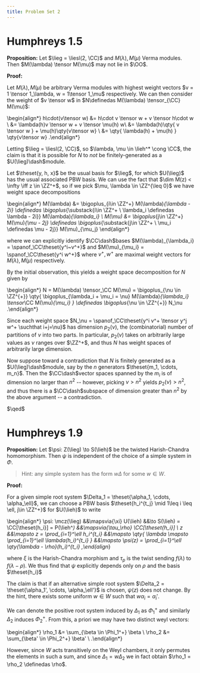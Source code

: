 ```yaml
---
title: Problem Set 2
---
```


# Humphreys 1.5

**Proposition:**
Let $\lieg = \liesl(2, \CC)$ and $M(\lambda), M(\mu)$ Verma modules.
Then $M(\lambda) \tensor M(\mu)$ may not lie in $\OO$.


**Proof:**

Let $M(\lambda), M(\mu)$ be arbitrary Verma modules with highest weight vectors $v = 1 \tensor 1_\lambda, w = 1\tensor 1_\mu$ respectively.
We can then consider the weight of $v \tensor w$ in $N\definedas M(\lambda) \tensor_{\CC} M(\mu)$:

\begin{align*}
h\cdot(v\tensor w) 
&= h\cdot v \tensor w + v \tensor h\cdot w \\
&= \lambda(h)v \tensor w + v \tensor \mu(h) w\\
&= \lambda(h)\qty{ v \tensor w } + \mu(h)\qty{v\tensor w} \\
&= \qty{ \lambda(h) + \mu(h) } \qty{v\tensor w}
.\end{align*}

Letting $\lieg = \liesl(2, \CC)$, so $\lambda, \mu \in \lieh^* \cong \CC$, the claim is that it is possible for $N$ to *not* be finitely-generated as a $U(\lieg)\dash$module.

Let $\theset{y, h, x}$ be the usual basis for $\lieg$, for which $U(\lieg)$ has the usual associated PBW basis.
We can use the fact that $\dim M(z) < \infty \iff z \in \ZZ^+$, so if we pick $\mu, \lambda \in \ZZ^{\leq 0}$ we have weight space decompositions

\begin{align*}
M(\lambda) &= \bigoplus_{i\in \ZZ^+} M(\lambda)_{\lambda - 2i} \definedas \bigoplus_{\substack{i\in \ZZ^+ \\ \lambda_i \definedas \lambda - 2i}} M(\lambda)_{\lambda_i} \\
M(\mu) &= \bigoplus_{j\in \ZZ^+} M(\mu)_{\mu - 2j} \definedas \bigoplus_{\substack{j\in \ZZ^+ \\ \mu_i \definedas \mu - 2j}} M(\mu)_{\mu_j} 
\end{align*}

where we can explicitly identify $\CC\dash$bases $M(\lambda)_{\lambda_i} = \spanof_\CC\theset{y^i~v^+}$ and $M(\mu)_{\mu_i} = \spanof_\CC\theset{y^i w^+}$ where $v^+, w^+$ are maximal weight vectors for $M(\lambda), M(\mu)$ respectively.

By the initial observation, this yields a weight space decomposition for $N$ given by 

\begin{align*}
N = M(\lambda) \tensor_\CC M(\mu) = \bigoplus_{\nu \in \ZZ^{+}} \qty{ \bigoplus_{\lambda_i + \mu_i = \nu} M(\lambda)_{\lambda_i} \tensor_\CC M(\mu)_{\mu_i}  } \definedas \bigoplus_{\nu \in \ZZ^{+}} N_\nu
.\end{align*}

Since each weight space $N_\nu = \spanof_\CC\theset{y^i v^+ \tensor y^j w^+ \suchthat i+j=\nu}$ has dimension $p_2(\nu)$, the (combinatorial) number of partitions of $\nu$ into two parts. 
In particular, $p_2(\nu)$ takes on arbitrarily large values as $\nu$ ranges over $\ZZ^+$, and thus $N$ has weight spaces of arbitrarily large dimension.

Now suppose toward a contradiction that $N$ is finitely generated as a $U(\lieg)\dash$module, say by the $n$ generators $\theset{m_1, \cdots, m_n}$.
Then the $\CC\dash$vector spaces spanned by the $m_i$ is of dimension no larger than $n^2$ -- however, picking $\nu > n^2$ yields $p_2(\nu) > n^2$, and thus there is a $\CC\dash$subspace of dimension greater than $n^2$ by the above argument -- a contradiction.


$\qed$

# Humphreys 1.9

**Proposition:**
Let $\psi: Z(\lieg) \to S(\lieh)$ be the twisted Harish-Chandra homomorphism.
Then $\psi$ is independent of the choice of a simple system in $\Phi$.

> Hint: any simple system has the form $w\Delta$ for some $w\in W$.

**Proof:**

For a given simple root system $\Delta_1 = \theset{\alpha_1, \cdots, \alpha_\ell}$, we can choose a PBW basis $\theset{h_i^{t_j} \mid 1\leq i \leq \ell, j\in \ZZ^+}$ for $U(\lieh)$ to write

\begin{align*}
\psi: \mcz(\lieg) &&\mapsvia{\xi} U(\lieh) &&\to S(\lieh) = \CC[\theset{h_i}] = P(\lieh^*) &&\mapsvia{\tau_\rho} \CC[\theset{h_i}] \\
z &&\mapsto z = \prod_{i=1}^\ell h_i^{t_i} &&\mapsto \qty{ \lambda \mapsto \prod_{i=1}^\ell \lambda(h_i)^{t_i} }  &&\mapsto   \psi(z) = \prod_{i=1}^\ell \qty{\lambda - \rho}(h_i)^{t_i} 
,\end{align*}

where $\xi$ is the Harish-Chandra morphism and $\tau_p$ is the twist sending $f(\lambda)$ to $f(\lambda - \rho)$.
We thus find that $\psi$ explicitly depends only on $\rho$ and the basis $\theset{h_i}$

The claim is that if an alternative simple root system $\Delta_2 = \theset{\alpha_1', \cdots, \alpha_\ell'}$ is chosen, $\psi(z)$ does not change.
By the hint, there exists some uniform $w\in W$ such that $w\alpha_i = \alpha_i'$.

We can denote the positive root system induced by $\Delta_1$ as $\Phi_1^+$ and similarly $\Delta_2$ induces $\Phi_2^+$.
From this, a priori we may have two distinct weyl vectors:

\begin{align*}
\rho_1 &= \sum_{\beta \in \Phi_1^+} \beta \\
\rho_2 &= \sum_{\beta' \in \Phi_2^+} \beta' \\
.\end{align*}

However, since $W$ acts transitively on the Weyl chambers, it only permutes the elements in such a sum, and since $\Delta_1 = w\Delta_2$ we in fact obtain $\rho_1 = \rho_2 \definedas \rho$.
